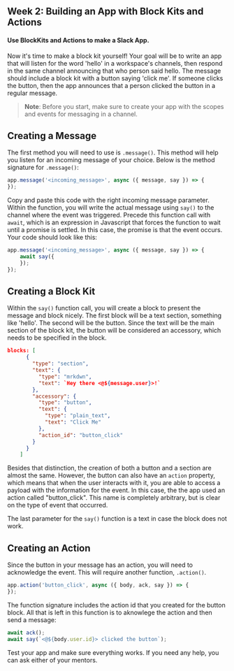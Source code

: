 ## Week 2: Building an App with Block Kits and Actions 

#### Use BlockKits and Actions to make a Slack App.

Now it's time to make a block kit yourself! Your goal will be to write an app that will listen for the word 'hello' in a workspace's channels, then respond in the same channel announcing that who person said hello. The message should include a block kit with a button saying 'click me'. If someone clicks the button, then the app announces that a person clicked the button in a regular message.

> **Note**: Before you start, make sure to create your app with the scopes and events  for messaging in a channel.



## Creating a Message

The first method you will need to use is ```.message()```.  This method will help you listen for an incoming message of your choice. Below is the method signature for ```.message()```:

```javascript
app.message('<incoming_message>', async ({ message, say }) => {
});
```

Copy and paste this code with the right incoming message parameter.  Within the function, you will write the actual message using ```say()``` to the channel where the event was triggered. Precede this function call with ```await```, which is an expression in Javascript that forces the function to wait until a promise is settled. In this case, the promise is that the event occurs. Your code should look like this:

```javascript
app.message('<incoming_message>', async ({ message, say }) => {
	await say({
	});
});
```



## Creating a Block Kit

Within the ```say()``` function call, you will create a block to present the message and block nicely. The first block will be a text section, something like 'hello'. The second will be the button. Since the text will be the main section of the block kit, the button will be considered an accessory, which needs to be specified in the block.

```json
blocks: [
      {
        "type": "section",
        "text": {
          "type": "mrkdwn",
          "text": `Hey there <@${message.user}>!`
        },
        "accessory": {
          "type": "button",
          "text": {
            "type": "plain_text",
            "text": "Click Me"
          },
          "action_id": "button_click"
        }
      }
    ]
```

Besides that distinction, the creation of both a button and a section are almost the same. However, the button can also have an ```action``` property, which means that when the user interacts with it, you are able to access a payload with the information for the event. In this case, the the app used an action called "button_click". This name is completely arbitrary, but is clear on the type of event that occurred.

The last parameter for the ```say()``` function is a text in case the block does not work. 



## Creating an Action

Since the button in your message has an action, you will need to acknowledge the event. This will require another function, ```.action()```. 

```javascript
app.action('button_click', async ({ body, ack, say }) => {
});
```

The function signature includes the action id that you created for the button block. All that is left in this function is to aknowlege the action and then send a message:

```javascript
await ack();
await say(`<@${body.user.id}> clicked the button`);
```



Test your app and make sure everything works. If you need any help, you can ask either of your mentors.


